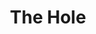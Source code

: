 ---
layout: credit-info
headerstatus: shunk-header
title: The Hole
iden: thehole
weight: 14
thumbnail: /assets/img/credits-grid/the-hole.jpg
image: /assets/img/credits-grid/opengraph/the-hole.jpg
image_size: 3
category: credits
role: Composer
type: Short Film
year: 2012
imdb: http://www.imdb.com/title/tt2943376
genre: War Drama
director: Steven Stiller
writers: Phil Jack, Steven Stiller
synopsis: Director Steven Stiller takes a gritty look at the emotional journey of a Canadian World War Two soldier as he must decide between survival and self sacrifice.
---